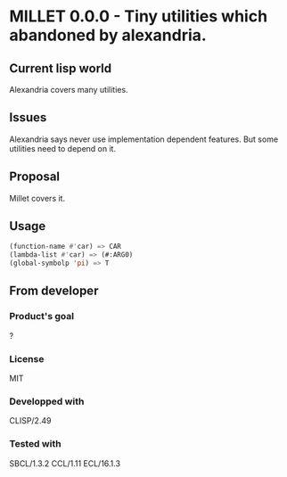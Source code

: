 # MILLET 0.0.0 - Tiny utilities which abandoned by alexandria.
## Current lisp world
Alexandria covers many utilities.
## Issues
Alexandria says never use implementation dependent features.
But some utilities need to depend on it.
## Proposal
Millet covers it.

## Usage

```lisp
(function-name #'car) => CAR
(lambda-list #'car) => (#:ARG0)
(global-symbolp 'pi) => T
```

## From developer
### Product's goal
?
### License
MIT
### Developped with
CLISP/2.49
### Tested with
SBCL/1.3.2 CCL/1.11 ECL/16.1.3

